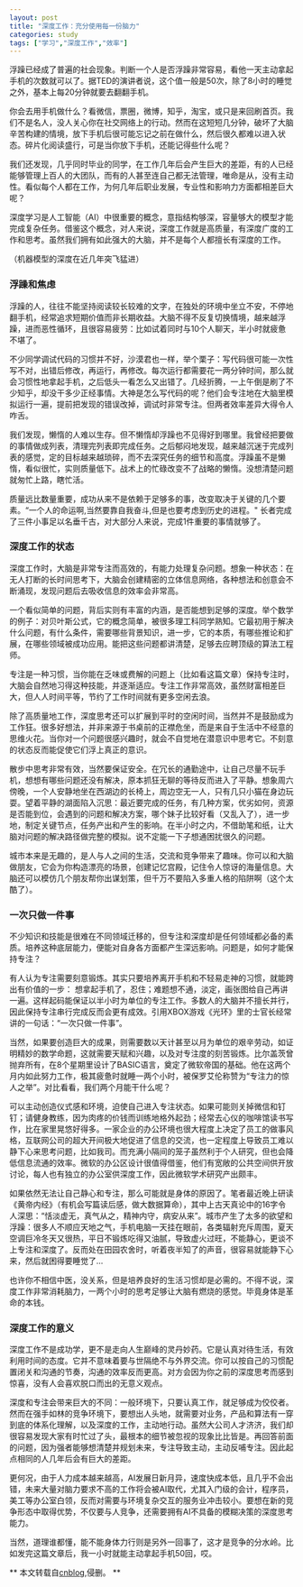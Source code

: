 ```yaml
---
layout: post
title: "深度工作：充分使用每一份脑力"
categories: study
tags: ["学习","深度工作","效率"]
---
```



浮躁已经成了普遍的社会现象。判断一个人是否浮躁非常容易，看他一天主动拿起手机的次数就可以了。据TED的演讲者说，这个值一般是50次，除了8小时的睡觉之外，基本上每20分钟就要去翻翻手机。

你会去用手机做什么？看微信，票圈，微博，知乎，淘宝，或只是来回刷首页。我们不是名人，没人关心你在社交网络上的行动。然而在这短短几分钟，破坏了大脑辛苦构建的情境，放下手机后很可能忘记之前在做什么，然后很久都难以进入状态。碎片化阅读盛行，可是当你放下手机，还能记得些什么呢？

我们还发现，几乎同时毕业的同学，在工作几年后会产生巨大的差距，有的人已经能够管理上百人的大团队，而有的人甚至连自己都无法管理，唯命是从，没有主动性。看似每个人都在工作，为何几年后职业发展，专业性和影响力方面都相差巨大呢？

深度学习是人工智能（AI）中很重要的概念，意指结构够深，容量够大的模型才能完成复杂任务。借鉴这个概念，对人来说，深度工作就是高质量，有深度广度的工作和思考。虽然我们拥有如此强大的大脑，并不是每个人都擅长有深度的工作。

（机器模型的深度在近几年突飞猛进）
<!-- moreandmore -->
### 浮躁和焦虑

浮躁的人，往往不能坚持阅读较长较难的文字，在独处的环境中坐立不安，不停地翻手机，经常追求短期价值而非长期收益。大脑不得不反复切换情境，越来越浮躁，进而恶性循环，且很容易疲劳：比如试着同时与10个人聊天，半小时就疲惫不堪了。

不少同学调试代码的习惯并不好，沙漠君也一样，举个栗子：写代码很可能一次性写不对，出错后修改，再运行，再修改。每次运行都需要花一两分钟时间，那么就会习惯性地拿起手机，之后低头一看怎么又出错了。几经折腾，一上午倒是刷了不少知乎，却没干多少正经事情。大神是怎么写代码的呢？他们会专注地在大脑里模拟运行一遍，提前把发现的错误改掉，调试时非常专注。但两者效率差异大得令人咋舌。

我们发现，懒惰的人难以生存。但不懒惰却浮躁也不见得好到哪里。我曾经把要做的事情做成列表，清理完列表即完成任务。之后郁闷地发现，越来越沉迷于完成列表的感觉，定的目标越来越琐碎，而不去深究任务的细节和高度。浮躁虽不是懒惰，看似很忙，实则质量低下。战术上的忙碌改变不了战略的懒惰。没想清楚问题就匆忙上路，瞎忙活。

质量远比数量重要，成功从来不是依赖于足够多的事，改变取决于关键的几个要素。“一个人的命运啊,当然要靠自我奋斗,但是也要考虑到历史的进程。" 长者完成了三件小事足以名垂千古，对大部分人来说，完成1件重要的事情就够了。
### 深度工作的状态

深度工作时，大脑是非常专注而高效的，有能力处理复杂问题。想象一种状态：在无人打断的长时间思考下，大脑会创建精密的立体信息网络，各种想法和创意会不断涌现，发现问题后去吸收信息的效率会非常高。

一个看似简单的问题，背后实则有丰富的内涵，是否能想到足够的深度。举个数学的例子：对贝叶斯公式，它的概念简单，被很多理工科同学熟知。它最初用于解决什么问题，有什么条件，需要哪些背景知识，进一步，它的本质，有哪些推论和扩展，在哪些领域被成功应用。能把这些问题都讲清楚，足够去应聘顶级的算法工程师。

专注是一种习惯，当你能在乏味或费解的问题上（比如看这篇文章）保持专注时，大脑会自然地习得这种技能，并逐渐适应。专注工作非常高效，虽然财富相差巨大，但人人时间平等，节约了工作时间就有更多空闲去浪。

除了高质量地工作，深度思考还可以扩展到平时的空闲时间，当然并不是鼓励成为工作狂。很多好想法，并非来源于书桌前的正襟危坐，而是来自于生活中不经意的思维火花。当你对一个问题很感兴趣时，就会不自觉地在潜意识中思考它。不刻意的状态反而能促使它们浮上真正的意识。

散步中思考非常有效，当然要保证安全。在冗长的通勤途中，让自己尽量不玩手机，想想有哪些问题还没有解决，原本抓狂无聊的等待反而进入了平静。想象周六傍晚，一个人安静地坐在西湖边的长椅上，周边空无一人，只有几只小猫在身边玩耍。望着平静的湖面陷入沉思：最近要完成的任务，有几种方案，优劣如何，资源是否能到位，会遇到的问题和解决方案，哪个妹子比较好看（又乱入了），进一步地，制定关键节点，任务产出和产生的影响。在半小时之内，不借助笔和纸，让大脑对问题的解决路径做完整的模拟。说不定能一下子想通困扰很久的问题。

城市本来是无趣的，是人与人之间的生活，交流和竞争带来了趣味。你可以和大脑做朋友，它会为你构造漂亮的场景，创建记忆宫殿，记住令人惊讶的海量信息。大脑还可以模仿几个朋友帮你出谋划策，但千万不要陷入多重人格的陷阱啊（这个太酷了）。
### 一次只做一件事

不少知识和技能是很难在不同领域迁移的，但专注和深度却是任何领域都必备的素质。培养这种底层能力，便能对自身各方面都产生深远影响。问题是，如何才能保持专注？

有人认为专注需要刻意锻炼。其实只要培养离开手机和不轻易走神的习惯，就能跨出有价值的一步： 想拿起手机了，忍住；难题想不通，淡定，画张图给自己再讲一遍。这样起码能保证以半小时为单位的专注工作。多数人的大脑并不擅长并行，因此保持专注串行完成反而会更有成效。引用XBOX游戏《光环》里的士官长经常讲的一句话：“一次只做一件事”。

当然，如果要创造巨大的成果，则需要数以天计甚至以月为单位的艰辛劳动，如证明精妙的数学命题，这就需要天赋和兴趣，以及对专注度的刻苦锻炼。比尔盖茨曾抛弃所有，在8个星期里设计了BASIC语言，奠定了微软帝国的基础。他在这两个月内如此努力工作，极其疲惫时就睡一两个小时，被保罗艾伦称赞为“专注力的惊人之举”。对比看看，我们两个月能干什么呢？

可以主动创造仪式感和环境，迫使自己进入专注状态。如果可能则关掉微信和钉钉；请健身教练，因为肉疼的价钱而训练地格外起劲；经常去心仪的咖啡馆读书写作，比在家里晃悠好得多。一家企业的办公环境也很大程度上决定了员工的做事风格，互联网公司的超大开间极大地促进了信息的交流，也一定程度上导致员工难以静下心来思考问题，比如我司。而充满小隔间的笼子虽然利于个人研究，但也会降低信息流通的效率。微软的办公区设计很值得借鉴，他们有宽敞的公共空间供开放讨论，每人也有独立的办公室供深度工作，因此微软学术研究产出颇丰。

如果依然无法让自己静心和专注，那么可能就是身体的原因了。笔者最近晚上研读《黄帝内经》（有机会写篇读后感，做大数据算命），其中上古天真论中的16字令人深思：“恬淡虚无，真气从之，精神内守，病安从来”。城市产生了太多的欲望和浮躁：很多人不顺应天地之气，手机电脑一天挂在眼前，各类辐射充斥周围，夏天空调巨冷冬天又很热，平日不锻炼吃得又油腻，导致虚火过旺，不能静心，更谈不上专注和深度了。反而处在田园农舍时，听着夜半知了的声音，很容易就能静下心来，然后就困得要睡觉了...

也许你不相信中医，没关系，但是培养良好的生活习惯却是必需的。不得不说，深度工作非常消耗脑力，一两个小时的思考足够让大脑有燃烧的感觉。毕竟身体是革命的本钱。
### 深度工作的意义

深度工作不是成功学，更不是走向人生巅峰的灵丹妙药。它是认真对待生活，有效利用时间的态度。它并不意味着要与世隔绝不与外界交流。你可以按自己的习惯配置闭关和沟通的节奏，沟通的效率反而更高。对方会因为你之前的深度思考而感到惊喜，没有人会喜欢脱口而出的无意义观点。

深度和专注会带来巨大的不同：一般环境下，只要认真工作，就足够成为佼佼者。然而在强手如林的竞争环境下，要想出人头地，就需要对业务，产品和算法有一穿到底的体系化理解，以及深度的工作，主动地行动。虽然大公司人才济济，我们却很容易发现大家有时忙过了头，最根本的细节被忽视的现象比比皆是。再回答前面的问题，因为强者能够想清楚并规划未来，专注导致主动，主动反哺专注。因此起点相同的人几年后会有巨大的差距。

更何况，由于人力成本越来越高，AI发展日新月异，速度快成本低，且几乎不会出错，未来大量对脑力要求不高的工作将会被AI取代，尤其入门级的会计，程序员，美工等办公室白领，反而对需要与环境复杂交互的服务业冲击较小。要想在新的竞争形态中取得优势，不仅要与人竞争，还需要拥有AI不具备的模糊决策的深度思考能力。

当然，道理谁都懂，能不能身体力行则是另外一回事了，这才是竞争的分水岭。比如发完这篇文章后，我一小时就能主动拿起手机50回，哎。

** 本文转载自[cnblog](https://www.cnblogs.com/buptzym/p/8059121.html),侵删。 **
